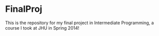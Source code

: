 FinalProj
=========

This is the repository for my final project in Intermediate Programming, a course I took at JHU in Spring 2014!
